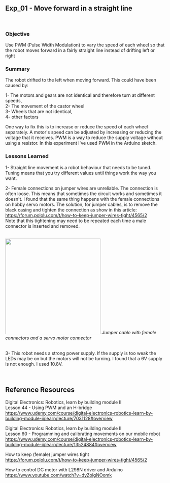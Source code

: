 ## Exp_01 - Move forward in a straight line

<br>

### Objective

Use PWM (Pulse Width Modulation) to vary the speed of each wheel so that the robot moves forward in a fairly straight line instead of drifting left or right


### Summary

The robot drifted to the left when moving forward. This could have been caused by:<br>

1- The motors and gears are not identical and therefore turn at different speeds,<br>
2- The movement of the castor wheel<br>
3- Wheels that are not identical,<br>
4- other factors

One way to fix this is to increase or reduce the speed of each wheel separately. A motor's speed can be adjusted by increasing or reducing the voltage that it receives. PWM is a way to reduce the supply voltage without using a resistor. In this experiment I've used PWM in the Arduino sketch. 


### Lessons Learned

1- Straight line movement is a robot behaviour that needs to be tuned. Tuning means that you try different values until things work the way you want.

2- Female connections on jumper wires are unreliable. The connection is often loose. This means that sometimes the circuit works and sometimes it doesn't. I found that the same thing happens with the female connections on hobby servo motors. The solution, for jumper cables, is to remove the black casing and tighten the connection as show in this article:<br>
https://forum.pololu.com/t/how-to-keep-jumper-wires-tight/4565/2<br>
Note that this tightening may need to be repeated each time a male connector is inserted and removed.<br>

<br>
<img src="https://github.com/vbookshelf/Serenity-Robotics-Experiments/blob/main/images/female-connector.jpg" width="300"></img>
<i>Jumper cable with female connectors and a servo motor connector</i><br>
<br>

3- This robot needs a strong power supply. If the supply is too weak the LEDs may be on but the motors will not be turning. I found that a 6V supply is not enough. I used 10.8V.<br>

<br>

## Reference Resources

Digital Electronics: Robotics, learn by building module II<br>
Lesson 44 - Using PWM and an H-bridge<br>
https://www.udemy.com/course/digital-electronics-robotics-learn-by-building-module-ii/learn/lecture/7031128#overview<br>

Digital Electronics: Robotics, learn by building module II<br>
Lesson 60 - Programming and calibrating movements on our mobile robot<br>
https://www.udemy.com/course/digital-electronics-robotics-learn-by-building-module-ii/learn/lecture/13524884#overview<br>

How to keep (female) jumper wires tight<br>
https://forum.pololu.com/t/how-to-keep-jumper-wires-tight/4565/2<br>

How to control DC motor with L298N driver and Arduino<br>
https://www.youtube.com/watch?v=dyZolgNOomk<br>



